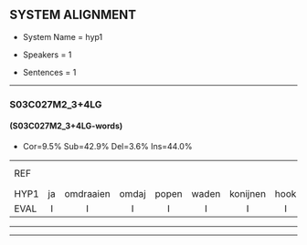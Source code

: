 
## SYSTEM ALIGNMENT

- System Name = hyp1

- Speakers = 1

- Sentences = 1

---

### S03C027M2_3+4LG

#### (S03C027M2_3+4LG-words)

- Cor=9.5%	Sub=42.9%	Del=3.6%	Ins=44.0%

|  |  |  |  |  |  |  |  |  |  |  |  |  |  |  |  |  |  |  |  |  |  |  |  |  |  |  |  |  |  |  |  |  |  |  |  |  |  |  |  |  |  |  |  |  |  |  |  |  |  |  |  |  |  |  |  |  |  |  |  |  |  |  |  |  |  |  |  |  |  |  |  |  |  |  |  |  |  |  |  |  |  |  |  |  |
|:--- |:---:|:---:|:---:|:---:|:---:|:---:|:---:|:---:|:---:|:---:|:---:|:---:|:---:|:---:|:---:|:---:|:---:|:---:|:---:|:---:|:---:|:---:|:---:|:---:|:---:|:---:|:---:|:---:|:---:|:---:|:---:|:---:|:---:|:---:|:---:|:---:|:---:|:---:|:---:|:---:|:---:|:---:|:---:|:---:|:---:|:---:|:---:|:---:|:---:|:---:|:---:|:---:|:---:|:---:|:---:|:---:|:---:|:---:|:---:|:---:|:---:|:---:|:---:|:---:|:---:|:---:|:---:|:---:|:---:|:---:|:---:|:---:|:---:|:---:|:---:|:---:|:---:|:---:|:---:|:---:|:---:|:---:|:---:|:---:|
| REF |  |  |  |  |  |  |  |  |  |  |  |  |  |  |  |  |  |  |  |  |  |  |  | poppenwagen | konijnenhok | elastiekje | * | ruziemaken | dierentuin | *s | paddenstoelen | verstoppertje | wasmachine | toiletpapier | vrachtwagen | buurmannen | vogelkooi | olifant | schommelen | iedereen |  |  |  | * | schoenenwinkel | knutselen | ophangen | verjaardag |  |  |  |  |  |  | sprookjesboek | tandenborstel | *s | slaapkamer | achterdeur | ziekenhuis | nieuwsgierig*(nieuw) | * | afblijven | kabouter |  |  |  |  |  | washandje | sneeuwwitje | goeiendag | vakantie | *s | limonade | autorijden | *s | eindelijk | familie | familie | chocolade | *s | *s | *s |
| HYP1 | ja | omdraaien | omdaj | popen | waden | konijnen | hook | alle | elesti | keel | llu | ge | maken | tetdibeer | keber | hiere | tal | padestonen? | verstopperd | ja | was | met | china | vo | dot | toestel? | vto | toostel? | tae | toaletpapier | vrag | twage | deur | man | ho | okoi | oi | fand | schomaen | iedereen | schoon | win | schoone | winkel | kuns | teneen | ophangen | verjaardag | spro | jes | book | kan | de | boer | stel | nus | ifer | slaapkamer | achterdeur | kekenaars | nio | schelen | afblaven | kabouter | was | zou | e | keel | snee | weet | jeel? | goeeen | dag? | akase | imondada | aouzorede | aan | de | lijk | familie | chocolade |  |  |  |
| EVAL | I | I | I | I | I | I | I | I | I | I | I | I | I | I | I | I | I | I | I | I | I | I | I | S | S | S | S | S | S | S | S | S | S | S | S | S | S | S | S |  | I | I | I | S | S | S |  |  | I | I | I | I | I | I | S | S | S |  |  | S | S | S | S |  | I | I | I | I | I | S | S | S | S | S | S | S | S | S | S |  |  | D | D | D |
---

---
